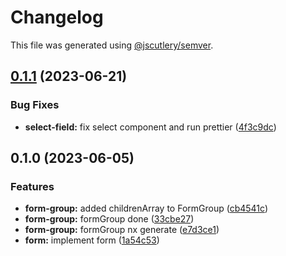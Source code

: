 # Changelog

This file was generated using [@jscutlery/semver](https://github.com/jscutlery/semver).

## [0.1.1](https://github.com/Novatics/novatics-ui/compare/form-group-0.1.0...form-group-0.1.1) (2023-06-21)


### Bug Fixes

* **select-field:** fix select component and run prettier ([4f3c9dc](https://github.com/Novatics/novatics-ui/commit/4f3c9dc0054f09f53f07b2719dffe4185f4b0982))

## 0.1.0 (2023-06-05)


### Features

* **form-group:** added childrenArray to FormGroup ([cb4541c](https://github.com/Novatics/novatics-ui/commit/cb4541caad80ff214ff59b651c9a67f7f2262319))
* **form-group:** formGroup done ([33cbe27](https://github.com/Novatics/novatics-ui/commit/33cbe271b2f80c30d47e294c459d2fdbf707cc1b))
* **form-group:** formGroup nx generate ([e7d3ce1](https://github.com/Novatics/novatics-ui/commit/e7d3ce1af9876bf315ea568369f8a58bdb777c33))
* **form:** implement form ([1a54c53](https://github.com/Novatics/novatics-ui/commit/1a54c53e042339cb767f3f3abfec3504ebcc4435))
